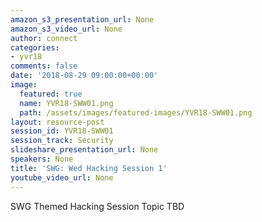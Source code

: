 ```yaml
---
amazon_s3_presentation_url: None
amazon_s3_video_url: None
author: connect
categories:
- yvr18
comments: false
date: '2018-08-29 09:00:00+00:00'
image:
  featured: true
  name: YVR18-SWW01.png
  path: /assets/images/featured-images/YVR18-SWW01.png
layout: resource-post
session_id: YVR18-SWW01
session_track: Security
slideshare_presentation_url: None
speakers: None
title: 'SWG: Wed Hacking Session 1'
youtube_video_url: None
---
```


SWG Themed Hacking Session Topic TBD